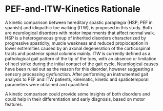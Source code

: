 # PEF-and-ITW-Kinetics Rationale

A kinetic comparison between hereditary spastic paraplegia (HSP; PEF in spanish) and idiopathic toe walking (ITW), is proposed in this study. Both are neurological disorders with motor impairments that affect normal walk. HSP is a heterogeneous group of inherited disorders characterized by progressive spasticity, muscle weakness and reduced propioception in lower extremities caused by an axonal degeneration of the corticospinal tracts and posterior spinal columns mainly. ITW is currently defined as a pathological gait pattern of the tip of the toes, with an absence or limitation of heel strike during the initial contact of the gait cycle. Neurological causes heve been ruled out as the reason for this disorder, however suggesting a sensory processing dysfunction. After performing an instrumented gait analysis to PEF and ITW patients, kinematic, kinetic and spatiotemporal parameters were obtained and quantified.

A kinetic comparison could provide some insights of both disorders and could help in their differentiation and
early diagnosis, based on motor features.

